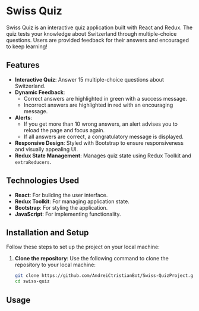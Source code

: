 # Swiss Quiz
Swiss Quiz is an interactive quiz application built with React and Redux. The quiz tests your knowledge about Switzerland through multiple-choice questions. Users are provided feedback for their answers and encouraged to keep learning!

## Features
- **Interactive Quiz**: Answer 15 multiple-choice questions about Switzerland.
- **Dynamic Feedback**: 
  - Correct answers are highlighted in green with a success message.
  - Incorrect answers are highlighted in red with an encouraging message.
- **Alerts**: 
  - If you get more than 10 wrong answers, an alert advises you to reload the page and focus again.
  - If all answers are correct, a congratulatory message is displayed.
- **Responsive Design**: Styled with Bootstrap to ensure responsiveness and visually appealing UI.
- **Redux State Management**: Manages quiz state using Redux Toolkit and `extraReducers`.

## Technologies Used
- **React**: For building the user interface.
- **Redux Toolkit**: For managing application state.
- **Bootstrap**: For styling the application.
- **JavaScript**: For implementing functionality.

## Installation and Setup
Follow these steps to set up the project on your local machine:

1. **Clone the repository**:
   Use the following command to clone the repository to your local machine:
   ```bash
   git clone https://github.com/AndreiCtristianBot/Swiss-QuizProject.git
   cd swiss-quiz

## Usage
